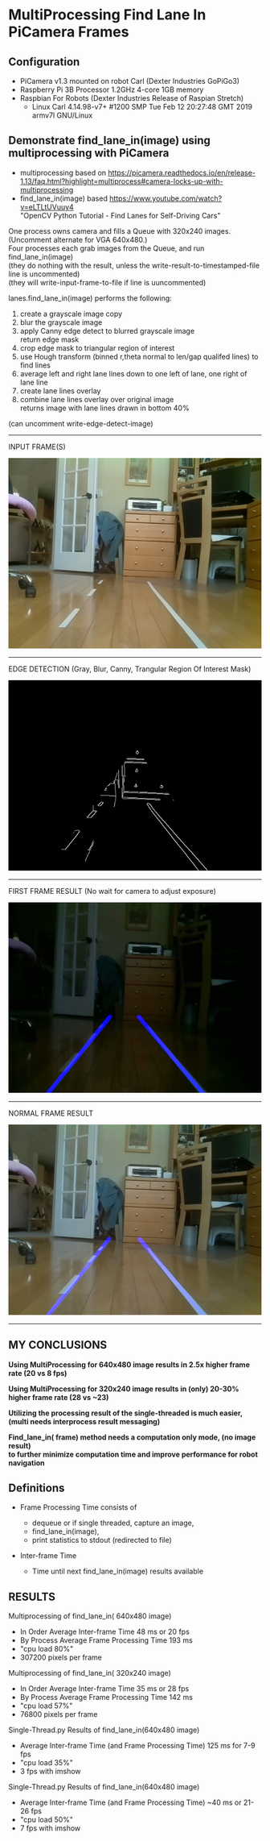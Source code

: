 # MultiProcessing Find Lane In PiCamera Frames


## Configuration 
- PiCamera v1.3 mounted on robot Carl (Dexter Industries GoPiGo3)  
- Raspberry Pi 3B Processor 1.2GHz 4-core 1GB memory  
- Raspbian For Robots (Dexter Industries Release of Raspian Stretch) 
  - Linux Carl 4.14.98-v7+ #1200 SMP Tue Feb 12 20:27:48 GMT 2019 armv7l GNU/Linux

## Demonstrate find_lane_in(image) using multiprocessing with PiCamera

* multiprocessing based on https://picamera.readthedocs.io/en/release-1.13/faq.html?highlight=multiprocess#camera-locks-up-with-multiprocessing
* find_lane_in(image) based https://www.youtube.com/watch?v=eLTLtUVuuy4  
         "OpenCV Python Tutorial - Find Lanes for Self-Driving Cars"



One process owns camera and fills a Queue with 320x240 images.  (Uncomment alternate for VGA 640x480.)  
Four processes each grab images from the Queue, and run find_lane_in(image)  
    (they do nothing with the result, unless the write-result-to-timestamped-file line is uncommented)  
    (they will write-input-frame-to-file if line is uuncommented)  

lanes.find_lane_in(image) performs the following:  

  1) create a grayscale image copy  
  2) blur the grayscale image  
  3) apply Canny edge detect to blurred grayscale image  
     return edge mask  
  4) crop edge mask to triangular region of interest  
  5) use Hough transform (binned r,theta normal to len/gap qualifed lines) to find lines  
  6) average left and right lane lines down to one left of lane, one right of lane line  
  7) create lane lines overlay  
  8) combine lane lines overlay over original image  
     returns image with lane lines drawn in bottom 40%

  (can uncomment write-edge-detect-image)



---
INPUT FRAME(S)  

![Input Image](./images/input_image.jpg?raw=true)

---
EDGE DETECTION (Gray, Blur, Canny, Trangular Region Of Interest Mask)  

![Edge Detection](./images/edge_detect.jpg?raw=true)

---
FIRST FRAME RESULT (No wait for camera to adjust exposure)  

![First Result](./images/first_result.jpg?raw=true)

---
NORMAL FRAME RESULT  

![Subsequent Results](./images/result.jpg?raw=true)

---
## MY CONCLUSIONS

**Using MultiProcessing for 640x480 image results in 2.5x higher frame rate (20 vs 8 fps)**

**Using MultiProcessing for 320x240 image results in (only) 20-30% higher frame rate (28 vs ~23)**  

**Utilizing the processing result of the single-threaded is much easier,   
  (multi needs interprocess result messaging)**

**Find_lane_in( frame) method needs a computation only mode, (no image result)  
  to further minimize computation time and improve performance for robot navigation**  

## Definitions  
* Frame Processing Time consists of 
  * dequeue or if single threaded, capture an image, 
  * find_lane_in(image), 
  * print statistics to stdout (redirected to file)

* Inter-frame Time
  * Time until next find_lane_in(image) results available 

## RESULTS

Multiprocessing of find_lane_in( 640x480 image) 
* In Order Average Inter-frame Time 48 ms or 20 fps
* By Process Average Frame Processing Time 193 ms
* "cpu load 80%"
* 307200 pixels per frame

Multiprocessing of find_lane_in( 320x240 image)
* In Order Average Inter-frame Time 35 ms or 28 fps
* By Process Average Frame Processing Time 142 ms
* "cpu load 57%"
* 76800 pixels per frame

Single-Thread.py Results of find_lane_in(640x480 image)
* Average Inter-frame Time (and Frame Processing Time) 125 ms for 7-9 fps  
* "cpu load 35%"
* 3 fps with imshow

Single-Thread.py Results of find_lane_in(640x480 image)
* Average Inter-frame Time (and Frame Processing Time)  ~40 ms or 21-26 fps  
* "cpu load 50%"
* 7 fps with imshow


